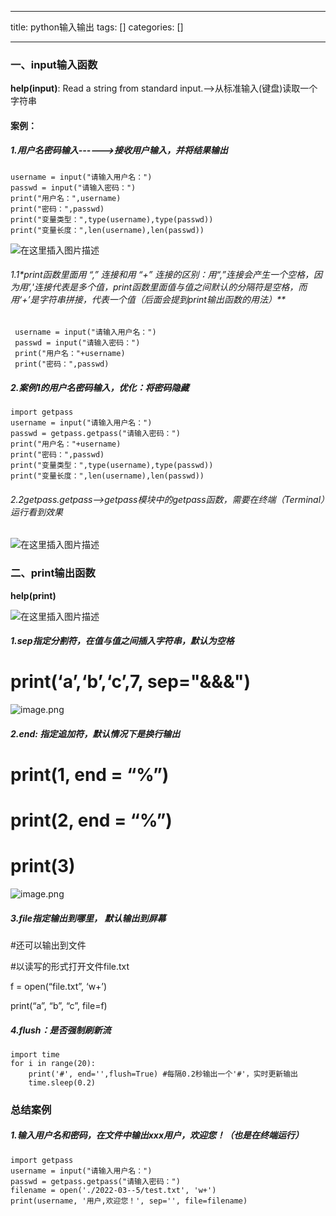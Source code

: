 
--- 
title:  python输入输出 
tags: []
categories: [] 

---
### 一、input输入函数

**help(input)**: Read a string from standard input.–&gt;从标准输入(键盘)读取一个字符串

#### 案例：

##### 1.用户名密码输入------&gt;接收用户输入，并将结果输出

```
username = input("请输入用户名：") 
passwd = input("请输入密码：") 
print("用户名：",username) 
print("密码：",passwd) 
print("变量类型：",type(username),type(passwd))
print("变量长度：",len(username),len(passwd))             

```

<img src="https://img-blog.csdnimg.cn/img_convert/fef0d1d46c96675e59ffd906eb48248d.png#pic_center" alt="在这里插入图片描述">

###### 1.1*print函数里面用 “,” 连接和用 “+” 连接的区别：用“,”连接会产生一个空格，因为用’,'连接代表是多个值，print函数里面值与值之间默认的分隔符是空格，而用‘+’是字符串拼接，代表一个值（后面会提到print输出函数的用法）**

```
 username = input("请输入用户名：")
 passwd = input("请输入密码：")
 print("用户名："+username)
 print("密码：",passwd)       

```

##### 2.案例1的用户名密码输入，优化：将密码隐藏

```
import getpass
username = input("请输入用户名：")
passwd = getpass.getpass("请输入密码：") 
print("用户名："+username) 
print("密码：",passwd) 
print("变量类型：",type(username),type(passwd))
print("变量长度：",len(username),len(passwd))   

```

###### 2.2getpass.getpass–&gt;getpass模块中的getpass函数，需要在终端（Terminal）运行看到效果

<img src="https://img-blog.csdnimg.cn/img_convert/e001cff0c09a994383e036448345e3ef.png#pic_center" alt="在这里插入图片描述">

### 二、print输出函数

**help(print)**

<img src="https://img-blog.csdnimg.cn/img_convert/a9e858222c5f7ef3b27c711a618ccaf2.png#pic_center" alt="在这里插入图片描述">

##### 1.**sep指定分割符**，在值与值之间插入字符串，默认为空格

# print(‘a’,‘b’,‘c’,7, sep="&amp;&amp;&amp;")

<img src="https://img-blog.csdnimg.cn/img_convert/4653ec4e1acf438293c3cef5e909fce0.png" alt="image.png">

##### 2.end: 指定追加符，默认情况下是换行输出

# print(1, end = “%”)

# print(2, end = “%”)

# print(3)

<img src="https://img-blog.csdnimg.cn/img_convert/38858931c26a58937eedac556eca7a04.png" alt="image.png">

##### 3.file指定输出到哪里， 默认输出到屏幕

#还可以输出到文件

#以读写的形式打开文件file.txt

f = open(“file.txt”, ‘w+’)

print(“a”, “b”, “c”, file=f)

##### 4.flush：是否强制刷新流

```
import time
for i in range(20):
    print('#', end='',flush=True) #每隔0.2秒输出一个'#'，实时更新输出
    time.sleep(0.2)

```

### 总结案例

##### 1.输入用户名和密码，在文件中输出xxx用户，欢迎您！（也是在终端运行）

```
import getpass
username = input("请输入用户名：")
passwd = getpass.getpass("请输入密码：")
filename = open('./2022-03--5/test.txt', 'w+')
print(username, '用户,欢迎您！', sep='', file=filename)

```
